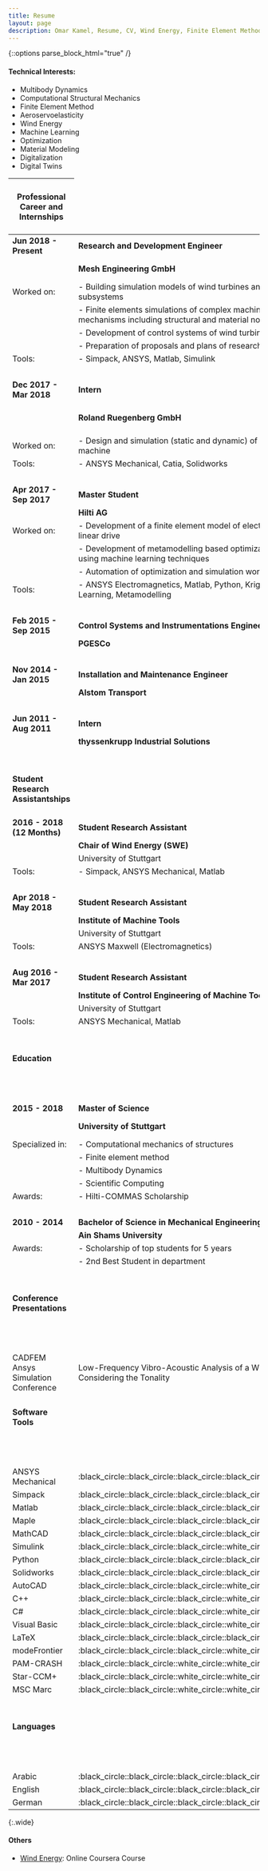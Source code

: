 ```yaml
---
title: Resume
layout: page
description: Omar Kamel, Resume, CV, Wind Energy, Finite Element Method, Computational Mechanics, Multibody Dynamics, Optimization, Machine Learning, Aeroservoelasticity, Wind Turbine, Stuttgart, Germany, ANSYS, Simpack, Digital Twins, Digitalization
---
```

<!-- ![Profile Image]({{ site.url }}/{{ site.picture }}){:height="200px" width="200px"} -->
{::options parse_block_html="true" /}

#### Technical Interests:
- Multibody Dynamics
- Computational Structural Mechanics
- Finite Element Method
- Aeroservoelasticity
- Wind Energy
- Machine Learning
- Optimization
- Material Modeling
- Digitalization
- Digital Twins

<table>
<thead>
<tr>
<th>
<h4>Professional Career and Internships</h4>
</th>
</tr>
</thead>
<tbody>
<tr>
<td><strong>Jun 2018 - Present</strong></td>
<td><strong>Research and Development Engineer</strong></td>
<td>&nbsp;</td>
</tr>
<tr>
<td>&nbsp;</td>
<td><strong>Mesh Engineering GmbH</strong></td>
<td>Stuttgart, Germany</td>
</tr>
<tr>
<td>Worked on:</td>
<td>- Building simulation models of wind turbines and their subsystems</td>
<td>&nbsp;</td>
</tr>
<tr>
<td>&nbsp;</td>
<td>- Finite elements simulations of complex machines and mechanisms including structural and material non linearities</td>
<td>&nbsp;</td>
</tr>
<tr>
<td>&nbsp;</td>
<td>- Development of control systems of wind turbines</td>
<td>&nbsp;</td>
</tr>
<tr>
<td>&nbsp;</td>
<td>- Preparation of proposals and plans of research projects</td>
<td>&nbsp;</td>
</tr>
<tr>
<td>Tools:</td>
<td>- Simpack, ANSYS, Matlab, Simulink</td>
<td>&nbsp;</td>
</tr>
<tr>
<td>&nbsp;</td>
<td>&nbsp;</td>
<td>&nbsp;</td>
</tr>
<tr>
<td><strong>Dec 2017 - Mar 2018</strong></td>
<td><strong>Intern</strong></td>
<td>&nbsp;</td>
</tr>
<tr>
<td>&nbsp;</td>
<td><strong>Roland Ruegenberg GmbH</strong></td>
<td>Bad Sobernheim, Germany</td>
</tr>
<tr>
<td>Worked on:</td>
<td>- Design and simulation (static and dynamic) of a folding press machine</td>
<td>&nbsp;</td>
</tr>
<tr>
<td>Tools:</td>
<td>- ANSYS Mechanical, Catia, Solidworks</td>
<td>&nbsp;</td>
</tr>
<tr>
<td>&nbsp;</td>
<td>&nbsp;</td>
<td>&nbsp;</td>
</tr>
<tr>
<td><strong>Apr 2017 - Sep 2017</strong></td>
<td><strong>Master Student</strong></td>
<td>&nbsp;</td>
</tr>
<tr>
<td>&nbsp;</td>
<td><strong>Hilti AG</strong></td>
<td>Liechtenstein</td>
</tr>
<tr>
<td>Worked on:</td>
<td>- Development of a finite element model of electromagnetic linear drive</td>
<td>&nbsp;</td>
</tr>
<tr>
<td>&nbsp;</td>
<td>- Development of metamodelling based optimization algorithm using machine learning techniques</td>
<td>&nbsp;</td>
</tr>
<tr>
<td>&nbsp;</td>
<td>- Automation of optimization and simulation workflow</td>
<td>&nbsp;</td>
</tr>
<tr>
<td>Tools:</td>
<td>- ANSYS Electromagnetics, Matlab, Python, Kriging, Machine Learning, Metamodelling</td>
<td>&nbsp;</td>
</tr>
<tr>
<td>&nbsp;</td>
<td>&nbsp;</td>
<td>&nbsp;</td>
</tr>
<tr>
<td><strong>Feb 2015 - Sep 2015</strong></td>
<td><strong>Control Systems and Instrumentations Engineer</strong></td>
<td>&nbsp;</td>
</tr>
<tr>
<td>&nbsp;</td>
<td><strong>PGESCo</strong></td>
<td>Egypt</td>
</tr>
<tr>
<td>&nbsp;</td>
<td>&nbsp;</td>
<td>&nbsp;</td>
</tr>
<tr>
<td><strong>Nov 2014 - Jan 2015</strong></td>
<td><strong>Installation and Maintenance Engineer</strong></td>
<td>&nbsp;</td>
</tr>
<tr>
<td>&nbsp;</td>
<td><strong>Alstom Transport</strong></td>
<td>Egypt</td>
</tr>
<tr>
<td>&nbsp;</td>
<td>&nbsp;</td>
<td>&nbsp;</td>
</tr>
<tr>
<td><strong>Jun 2011 - Aug 2011</strong></td>
<td><strong>Intern</strong></td>
<td>&nbsp;</td>
</tr>
<tr>
<td>&nbsp;</td>
<td><strong>thyssenkrupp Industrial Solutions</strong></td>
<td>Egypt</td>
<td>&nbsp;</td>
<td>&nbsp;</td>
</tr>
<tr>
<td>&nbsp;</td>
<td>&nbsp;</td>
<td>&nbsp;</td>
</tr>
<tr>
<td>
<h4>Student Research Assistantships</h4>
</td>
<td>&nbsp;</td>
<td>&nbsp;</td>
<td>&nbsp;</td>
<td>&nbsp;</td>
</tr>
<tr>
<td><strong>2016 - 2018 (12 Months)</strong></td>
<td><strong>Student Research Assistant</strong></td>
<td>Stuttgart, Germany</td>
</tr>
<tr>
<td>&nbsp;</td>
<td><strong>Chair of Wind Energy (SWE)</strong></td>
<td>&nbsp;</td>
</tr>
<tr>
<td>&nbsp;</td>
<td>University of Stuttgart</td>
<td>&nbsp;</td>
</tr>
<tr>
<td>Tools:</td>
<td>- Simpack, ANSYS Mechanical, Matlab</td>
<td>&nbsp;</td>
</tr>
<tr>
<td>&nbsp;</td>
<td>&nbsp;</td>
<td>&nbsp;</td>
</tr>
<tr>
<td><strong>Apr 2018 - May 2018</strong></td>
<td><strong>Student Research Assistant</strong></td>
<td>&nbsp;</td>
</tr>
<tr>
<td>&nbsp;</td>
<td><strong>Institute of Machine Tools</strong></td>
<td>&nbsp;</td>
</tr>
<tr>
<td>&nbsp;</td>
<td>University of Stuttgart</td>
<td>&nbsp;</td>
</tr>
<tr>
<td>Tools:</td>
<td>ANSYS Maxwell (Electromagnetics)</td>
<td>&nbsp;</td>
</tr>
<tr>
<td>&nbsp;</td>
<td>&nbsp;</td>
<td>&nbsp;</td>
</tr>
<tr>
<td><strong>Aug 2016 - Mar 2017</strong></td>
<td><strong>Student Research Assistant</strong></td>
<td>&nbsp;</td>
</tr>
<tr>
<td>&nbsp;</td>
<td><strong>Institute of Control Engineering of Machine Tools</strong></td>
<td>&nbsp;</td>
</tr>
<tr>
<td>&nbsp;</td>
<td>University of Stuttgart</td>
<td>&nbsp;</td>
</tr>
<tr>
<td>Tools:</td>
<td>ANSYS Mechanical, Matlab</td>
<td>&nbsp;</td>
</tr>
<tr>
<td>&nbsp;</td>
<td>&nbsp;</td>
<td>&nbsp;</td>
</tr>
<tr>
<td>
<h4>Education</h4>
</td>
</tr>
<tr>
<td>&nbsp;</td>
</tr>
<tr>
<td>&nbsp;</td>
<td>&nbsp;</td>
<td>&nbsp;</td>
</tr>
<tr>
<td><strong>2015 - 2018</strong></td>
<td><strong>Master of Science</strong></td>
<td>&nbsp;</td>
</tr>
<tr>
<td>&nbsp;</td>
<td><strong>University of Stuttgart</strong></td>
<td>Stuttgart, Germany</td>
</tr>
<tr>
<td>Specialized in:</td>
<td>- Computational mechanics of structures</td>
<td>&nbsp;</td>
</tr>
<tr>
<td>&nbsp;</td>
<td>- Finite element method</td>
<td>&nbsp;</td>
</tr>
<tr>
<td>&nbsp;</td>
<td>- Multibody Dynamics</td>
<td>&nbsp;</td>
</tr>
<tr>
<td>&nbsp;</td>
<td>- Scientific Computing</td>
<td>&nbsp;</td>
</tr>
<tr>
<td>Awards:</td>
<td>- Hilti-COMMAS Scholarship</td>
<td>:trophy:</td>
</tr>
<tr>
<td>&nbsp;</td>
<td>&nbsp;</td>
<td>&nbsp;</td>
</tr>
<tr>
<td><strong>2010 - 2014</strong></td>
<td><strong>Bachelor of Science in Mechanical Engineering</strong></td>
<td>&nbsp;</td>
</tr>
<tr>
<td>&nbsp;</td>
<td><strong>Ain Shams University</strong></td>
<td>Egypt</td>
</tr>
<tr>
<td>Awards:</td>
<td>- Scholarship of top students for 5 years</td>
<td>:trophy:</td>
</tr>
<tr>
<td>&nbsp;</td>
<td>- 2nd Best Student in department</td>
<td>&nbsp;</td>
</tr>
<tr>
<td>&nbsp;</td>
<td>&nbsp;</td>
<td>&nbsp;</td>
</tr>
  <tr>
<td>
<h4>Conference Presentations</h4>
</td>
</tr>
  <tr>
<td>&nbsp;</td>
</tr>
<tr>
<td>&nbsp;</td>
</tr>
  <tr>
<td>CADFEM Ansys Simulation Conference</td>
<td>Low-Frequency Vibro-Acoustic Analysis of a Wind Turbine Considering the Tonality </td>
 <td>Kassel, 2019</td>
<tr>
<td>
<h4>Software Tools</h4>
</td>
</tr>
<tr>
<td>&nbsp;</td>
</tr>
<tr>
<td>&nbsp;</td>
</tr>
<tr>
<td>ANSYS Mechanical</td>
<td>:black_circle::black_circle::black_circle::black_circle::white_circle:</td>
</tr>
<tr>
<td>Simpack</td>
<td>:black_circle::black_circle::black_circle::black_circle::white_circle:</td>
</tr>
<tr>
<td>Matlab</td>
<td>:black_circle::black_circle::black_circle::black_circle::white_circle:</td>
</tr>
<tr>
<td>Maple</td>
<td>:black_circle::black_circle::black_circle::black_circle::white_circle:</td>
</tr>
<tr>
<td>MathCAD</td>
<td>:black_circle::black_circle::black_circle::black_circle::white_circle:</td>
</tr>
<tr>
<td>Simulink</td>
<td>:black_circle::black_circle::black_circle::white_circle::white_circle:</td>
</tr>
<tr>
<td>Python</td>
<td>:black_circle::black_circle::black_circle::black_circle::white_circle:</td>
</tr>
<tr>
<td>Solidworks</td>
<td>:black_circle::black_circle::black_circle::black_circle::white_circle:</td>
</tr>
<tr>
<td>AutoCAD</td>
<td>:black_circle::black_circle::black_circle::white_circle::white_circle:</td>
</tr>
<tr>
<td>C++</td>
<td>:black_circle::black_circle::black_circle::white_circle::white_circle:</td>
</tr>
<tr>
<td>C#</td>
<td>:black_circle::black_circle::black_circle::white_circle::white_circle:</td>
</tr>
<tr>
<td>Visual Basic</td>
<td>:black_circle::black_circle::black_circle::white_circle::white_circle:</td>
</tr>
<tr>
<td>LaTeX</td>
<td>:black_circle::black_circle::black_circle::black_circle::white_circle:</td>
</tr>
<tr>
<td>modeFrontier</td>
<td>:black_circle::black_circle::black_circle::white_circle::white_circle:</td>
</tr>
<tr>
<td>PAM-CRASH</td>
<td>:black_circle::black_circle::white_circle::white_circle::white_circle:</td>
</tr>
<tr>
<td>Star-CCM+</td>
<td>:black_circle::black_circle::white_circle::white_circle::white_circle:</td>
</tr>
<tr>
<td>MSC Marc</td>
<td>:black_circle::black_circle::white_circle::white_circle::white_circle:</td>
</tr>
<tr>
<td>&nbsp;</td>
<td>&nbsp;</td>
<td>&nbsp;</td>
</tr>
<tr>
<td>
<h4>Languages</h4>
</td>
</tr>
<tr>
<td>&nbsp;</td>
</tr>
<tr>
<td>&nbsp;</td>
<td>&nbsp;</td>
<td>&nbsp;</td>
</tr>
<tr>
<td>Arabic</td>
<td>:black_circle::black_circle::black_circle::black_circle::black_circle:</td>
<td>&nbsp;</td>
</tr>
<tr>
<td>English</td>
<td>:black_circle::black_circle::black_circle::black_circle::white_circle:</td>
<td>&nbsp;</td>
</tr>
<tr>
<td>German</td>
<td>:black_circle::black_circle::black_circle::black_circle::white_circle:</td>
<td>&nbsp;</td>
</tr>
</tbody>
</table>
<p>{:.wide}</p>
<h4>Others</h4>

- [Wind Energy](https://www.coursera.org/account/accomplishments/verify/YV466HVSFW2U): Online Coursera Course